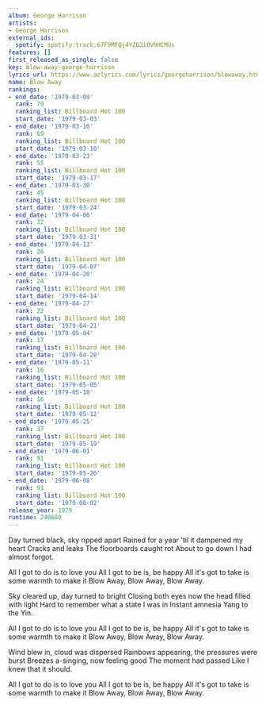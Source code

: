 ```yaml
---
album: George Harrison
artists:
- George Harrison
external_ids:
  spotify: spotify:track:67F9MFQj4YZG2i0V0HCMUs
features: []
first_released_as_single: false
key: blow-away-george-harrison
lyrics_url: https://www.azlyrics.com/lyrics/georgeharrison/blowaway.html
name: Blow Away
rankings:
- end_date: '1979-03-09'
  rank: 79
  ranking_list: Billboard Hot 100
  start_date: '1979-03-03'
- end_date: '1979-03-16'
  rank: 69
  ranking_list: Billboard Hot 100
  start_date: '1979-03-10'
- end_date: '1979-03-23'
  rank: 55
  ranking_list: Billboard Hot 100
  start_date: '1979-03-17'
- end_date: '1979-03-30'
  rank: 45
  ranking_list: Billboard Hot 100
  start_date: '1979-03-24'
- end_date: '1979-04-06'
  rank: 32
  ranking_list: Billboard Hot 100
  start_date: '1979-03-31'
- end_date: '1979-04-13'
  rank: 26
  ranking_list: Billboard Hot 100
  start_date: '1979-04-07'
- end_date: '1979-04-20'
  rank: 24
  ranking_list: Billboard Hot 100
  start_date: '1979-04-14'
- end_date: '1979-04-27'
  rank: 22
  ranking_list: Billboard Hot 100
  start_date: '1979-04-21'
- end_date: '1979-05-04'
  rank: 17
  ranking_list: Billboard Hot 100
  start_date: '1979-04-28'
- end_date: '1979-05-11'
  rank: 16
  ranking_list: Billboard Hot 100
  start_date: '1979-05-05'
- end_date: '1979-05-18'
  rank: 16
  ranking_list: Billboard Hot 100
  start_date: '1979-05-12'
- end_date: '1979-05-25'
  rank: 37
  ranking_list: Billboard Hot 100
  start_date: '1979-05-19'
- end_date: '1979-06-01'
  rank: 91
  ranking_list: Billboard Hot 100
  start_date: '1979-05-26'
- end_date: '1979-06-08'
  rank: 91
  ranking_list: Billboard Hot 100
  start_date: '1979-06-02'
release_year: 1979
runtime: 240680
---
```

Day turned black, sky ripped apart
Rained for a year 'til it dampened my heart
Cracks and leaks
The floorboards caught rot
About to go down
I had almost forgot.

All I got to do is to love you
All I got to be is, be happy
All it's got to take is some warmth to make it
Blow Away, Blow Away, Blow Away.

Sky cleared up, day turned to bright
Closing both eyes now the head filled with light
Hard to remember what a state I was in
Instant amnesia
Yang to the Yin.

All I got to do is to love you
All I got to be is, be happy
All it's got to take is some warmth to make it
Blow Away, Blow Away, Blow Away.

Wind blew in, cloud was dispersed
Rainbows appearing, the pressures were burst
Breezes a-singing, now feeling good
The moment had passed
Like I knew that it should.

All I got to do is to love you
All I got to be is, be happy
All it's got to take is some warmth to make it
Blow Away, Blow Away, Blow Away.

